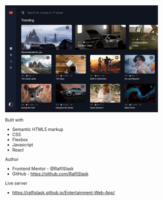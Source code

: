 ![Entertainment-Web-App](./preview.png)

Built with

- Semantic HTML5 markup
- CSS
- Flexbox
- Javascript
- React

Author

- Frontend Mentor - @RalfiSlask
- GitHub - https://github.com/RalfiSlask

Live server

- https://ralfislask.github.io/Entertainment-Web-App/

